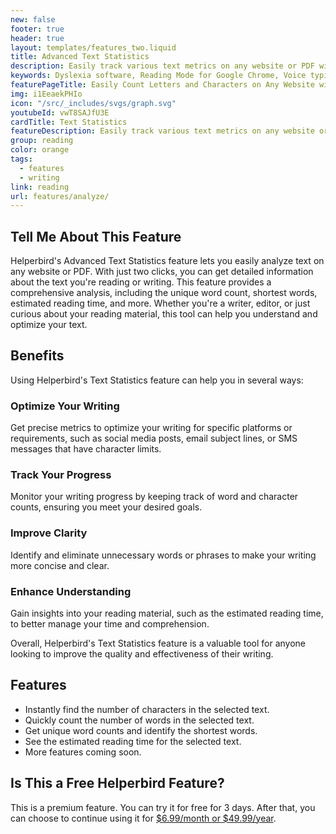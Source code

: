 ```yaml
---
new: false
footer: true
header: true
layout: templates/features_two.liquid
title: Advanced Text Statistics
description: Easily track various text metrics on any website or PDF with Helperbird's extension. With just two clicks, get a comprehensive analysis including unique word count, shortest words, estimated reading time, and more.
keywords: Dyslexia software, Reading Mode for Google Chrome, Voice typing for Chrome, Text to speech for Chrome, text reader, Immersive Reader, dyslexia fonts, accessibility software, dyslexia software, Helperbird for Edge, Helperbird for Firefox, Helperbird for Chrome, Opendyslexic for Chrome, OpenDyslexic
featurePageTitle: Easily Count Letters and Characters on Any Website with Helperbird
img: i1EeaekPHIo
icon: "/src/_includes/svgs/graph.svg"
youtubeId: vwT8SAJfU3E
cardTitle: Text Statistics
featureDescription: Easily track various text metrics on any website or PDF with Helperbird's extension. With just two clicks, get a comprehensive analysis including unique word count, shortest words, estimated reading time, and more.
group: reading
color: orange
tags:
  - features
  - writing
link: reading
url: features/analyze/
---
```


## Tell Me About This Feature

Helperbird's Advanced Text Statistics feature lets you easily analyze text on any website or PDF. With just two clicks, you can get detailed information about the text you're reading or writing. This feature provides a comprehensive analysis, including the unique word count, shortest words, estimated reading time, and more. Whether you're a writer, editor, or just curious about your reading material, this tool can help you understand and optimize your text.

## Benefits

Using Helperbird's Text Statistics feature can help you in several ways:

### Optimize Your Writing
Get precise metrics to optimize your writing for specific platforms or requirements, such as social media posts, email subject lines, or SMS messages that have character limits.

### Track Your Progress
Monitor your writing progress by keeping track of word and character counts, ensuring you meet your desired goals.

### Improve Clarity
Identify and eliminate unnecessary words or phrases to make your writing more concise and clear.

### Enhance Understanding
Gain insights into your reading material, such as the estimated reading time, to better manage your time and comprehension.

Overall, Helperbird's Text Statistics feature is a valuable tool for anyone looking to improve the quality and effectiveness of their writing.

## Features

- Instantly find the number of characters in the selected text.
- Quickly count the number of words in the selected text.
- Get unique word counts and identify the shortest words.
- See the estimated reading time for the selected text.
- More features coming soon.

## Is This a Free Helperbird Feature?

This is a premium feature. You can try it for free for 3 days. After that, you can choose to continue using it for [$6.99/month or $49.99/year](/pricing/).
